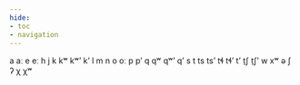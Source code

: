 ```yaml
---
hide:
- toc
- navigation
---
```

a
aː
e
eː
h
j
k
kʷ
kʷʼ
kʼ
l
m
n
o
oː
p
pʼ
q
qʷ
qʷʼ
qʼ
s
t
ts
tsʼ
tɬ
tɬʼ
tʼ
t̠ʃ
t̠ʃʼ
w
xʷ
ə
ʃ
ʔ
χ
χʷ

